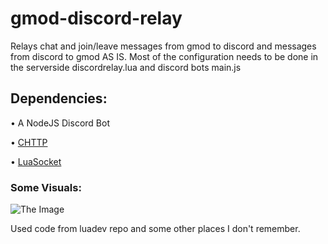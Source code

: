 # gmod-discord-relay
 Relays chat and join/leave messages from gmod to discord and messages from discord to gmod AS IS.
 Most of the configuration needs to be done in the serverside discordrelay.lua and discord bots main.js
 

## Dependencies:
• A NodeJS Discord Bot

• [CHTTP](https://github.com/timschumi/gmod-chttp)

• [LuaSocket](https://github.com/Metastruct/luadev)

### Some Visuals:
![The Image](https://i.imgur.com/UtVDQig.png)


 Used code from luadev repo and some other places I don't remember.
